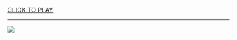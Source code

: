 
<a href="https://premium76.site?title=free_games_online_unblocked&ref=13M">CLICK TO PLAY</a></h3>
<hr>

<a href="https://premium76.site?title=free_games_online_unblocked&ref=13M"><img src="https://clearcache.store/games.png"></a>


